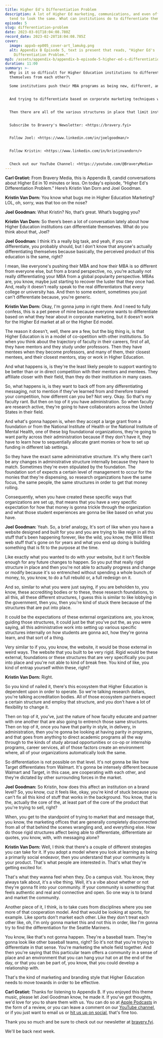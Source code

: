 ```yaml
---
title: Higher Ed's Differentiation Problem
description: A lot of Higher Ed marketing, communications, and even offerings,
  tend to look the same. What can institutions do to differentiate themselves?
episode: 5
slug: differentiation-problem
date: 2023-03-01T18:04:08.780Z
record_date: 2023-02-28T18:04:08.785Z
cover:
  image: appxb-ep005_cover-art_lamukg.png
  alt: Appendix B Episode 5, text is present that reads, "Higher Ed's
    Differentiation Problem."
mp3: /assets/appendix-b/appendix-b-episode-5-higher-ed-s-differentiation-problem.mp3
duration: 11:00
summary: >-
  Why is it so difficult for Higher Education institutions to differentiate
  themselves from each other?\

  Some institutions push their MBA programs as being new, different, and innovative, but the perceived product of education remains the same.


  And trying to differentiate based on corporate marketing techniques won’t work in Higher Education marketing because most institutions are in a model of co-opetition with their peers.


  Then there are all of the various structures in place that limit institutional flexibility.


  S﻿ubscribe to Bravery's Newsletter: <https://bravery.fyi>


  Follow Joel: <https://www.linkedin.com/in/joelgoodman/> 


  Follow Kristin: <https://www.linkedin.com/in/kristinvandorn/> 


  Check out our YouTube Channel: <https://youtube.com/@BraveryMedia>
---
```

**Carl Gratiot:** From Bravery Media, this is Appendix B, candid conversations about Higher Ed in 10 minutes or less. On today's episode, “Higher Ed's Differentiation Problem.” Here’s Kristin Van Dorn and Joel Goodman.

**Kristin Van Dorn:** You know what bugs me in Higher Education Marketing? LOL, oh, sorry, was that too on the nose?

**Joel Goodman:** What Kristin? No, that’s great. What’s bugging you?

**Kristin Van Dorn:** So there’s been a lot of conversation lately about how Higher Education institutions can differentiate themselves. What do you think about that, Joel?

**Joel Goodman:** I think it’s a really big task, and yeah, if you can differentiate, you probably should, but I don't know that anyone's actually differentiating themselves because basically, the perceived product of this education is the same, right?

I mean, like everyone's pushing their MBA and how their MBA is so different from everyone else, but from a brand perspective, no, you’re actually not really differentiating your MBA from a global popularity perspective. MBAs are, you know, maybe just starting to recover the luster that they once had. And, really it doesn't really speak to the real differentiators that every college or university has. And then to some extent, sometimes you just can't differentiate because, you're generic.

**Kristin Van Dorn:** Okay, I'm gonna jump in right there. And I need to fully confess, this is a pet peeve of mine because everyone wants to differentiate based on what they hear about in corporate marketing, but it doesn't work for the Higher Ed market at all or the Higher Ed model.

The reason it doesn’t, well, there are a few, but the big thing is, is that Higher Education is in a model of co-opetition with other institutions. So when you think about the trajectory of faculty in their careers, first of all, they have mentors and they study under professors. Then they have mentees when they become professors, and many of them, their closest mentees, and their closest mentors, stay or work in Higher Education. 

And what happens is, is they're the least likely people to support wanting to be better than or in direct competition with their mentors and mentees. They affiliate closer with their field, than they do their institution in many cases.

So, what happens is, is they want to back off from any differentiating messaging, not to mention if they've learned from and therefore trained your competition, how different can you be? Not very. Okay. So that's my faculty rant. But then on top of it you have administration. So when faculty are research active, they're going to have collaborators across the United States in their field.

And what's gonna happen is, when they accept a large grant from a foundation or from the National Institute of Health or the National Institute of Mental Health, one of these big foundational organizations, they're going to want parity across their administration because if they don't have it, they have to learn how to sequentially allocate grant monies or how to set up funding in different lab settings.

So they have the exact same administrative structure. It's why there can't be any changes in administrative structure internally because they have to match. Sometimes they're even stipulated by the foundation. The foundation sort of expects a certain level of management to occur for the monies that they're dispensing, so research organizations have the same focus, the same people, the same structures in order to get that money rolling. 

Consequently, when you have created these specific ways that organizations are set up, that means that you have a very specific expectation for how that money is gonna trickle through the organization and what those student experiences are gonna be like based on what you have.

**Joel Goodman:** Yeah. So, a brief analogy, It's sort of like when you have a website designed and built for you and you are trying to like reign in all this stuff that's been happening forever, like the wild, you know, the Wild West web stuff that's gone on for years and what you end up doing is building something that is fit to the purpose at the time.

Like exactly what you wanted to do with your website, but it isn't flexible enough for any future changes to happen. So you put that really rigid structure in place and then you're not able to actually progress and change or modify because it's so entrenched without spending a whole bunch of money, to, you know, to do a full rebuild or, a full redesign on it.

And so, similar to what you were just saying, if you are beholden to, you know, these accrediting bodies or to these, these research foundations, to all this, all these different structures, I guess this is similar to like lobbying in the government, then you, then you're kind of stuck there because of the structures that are put into place.

It could be the expectations of these external organizations are, you know, guiding those structures, it could just be that you've put the, as you were saying, all this administrative work into setting up various specific structures internally on how students are gonna act, how they're gonna learn, and that sort of a thing.

Very similar to if you, you know, the website, it would be those external in weird ways. The website that you built to be very rigid. Rigid would be these external, foundations or these structures that are very specifically you put into place and you're not able to kind of break free. You kind of like, you kind of entrap yourself within these, right?

**Kristin Van Dorn:** Right.

So you kind of nailed it, there's this ecosystem that Higher Education is dependent upon in order to operate. So we're talking research dollars, you're talking accreditation bodies. All of those ecosystem partners expect a certain structure and employ that structure, and you don't have a lot of flexibility to change it.

Then on top of it, you’ve, just the nature of how faculty educate and partner with one another that are also going to entrench those same structures. Then on top of it, once you have that parity in style, in delivery, in administration, then you're gonna be looking at having parity in programs, and that goes from anything to direct academic programs all the way through to the kinds of study abroad opportunities or co-op or internship programs, career services, all of those factors create an environment where, all of your organizations automatically look the same. 

So differentiation is not possible on that level. It's not gonna be like how Target differentiates from Walmart. It's gonna be intensely different because Walmart and Target, in this case, are cooperating with each other, and they're dictated by other surrounding forces in the market.

**Joel Goodman:** So Kristin, how does this affect an institution on a brand level? So, you know, cuz it feels like, okay, you're kind of stuck because you can't fix all this kind of stuff that works in the background. You know, that is the, actually the core of the, at least part of the core of the product that you're trying to sell, right?

When, you get to the standpoint of trying to market that and message that, you know, the marketing offices that are generally completely disconnected from all of that behind the scenes wrangling and, and everything else. How do those rigid structures affect being able to differentiate, differentiate air quotes, you know, with, with messaging alone?

**Kristin Van Dorn:** Well, I think that there's a couple of different strategies you can take for it. If you adopt a model where you look at learning as being a primarily social endeavor, then you understand that your community is your product. That's what people are interested in. That's what they're getting excited for.

That's what they wanna feel when they. Do a campus visit. You know, they always talk about, it's a vibe thing. Well, it's a vibe about whether or not they're gonna fit into your community. If your community is something that feels authentic and real and connective and open. So one way is to brand and market the community.

Another piece of it, I think, is to take cues from disciplines where you see more of that cooperation model. And that would be looking at sports, for example. Like sports don't market each other. Like they don't treat each other like, oh, I'm only gonna market this and not this in order, like I'm gonna try to find the differentiation for the Seattle Mariners.

You know, like that's not gonna happen. They're a baseball team. They're gonna look like other baseball teams, right? So it's not that you're trying to differentiate in that sense. You're marketing the whole field together. And then you're saying that this particular team offers a community in a sense of place and an environment that you can hang your hat on at the end of the day, or that you can be part of, you know, that you could develop a relationship with.

That's the kind of marketing and branding style that Higher Education needs to move towards in order to be effective.

**Carl Gratiot:** Thanks for listening to Appendix B. If you enjoyed this theme music, please let Joel Goodman know, he made it. If you've got thoughts, we'd love for you to share them with us. You can do so at [Apple Podcasts](https://podcasts.apple.com/us/podcast/appendix-b/id1672064420) in the form of a review, or you can leave a comment on our [YouTube channel](youtube.com/@BraveryMedia), or if you just want to email us or [hit us up on social](https://linkedin.com/company/bravery-media), that's fine too.

Thank you so much and be sure to check out our newsletter at [bravery.fyi](http://bravery.fyi/). 

We'll be back next week.